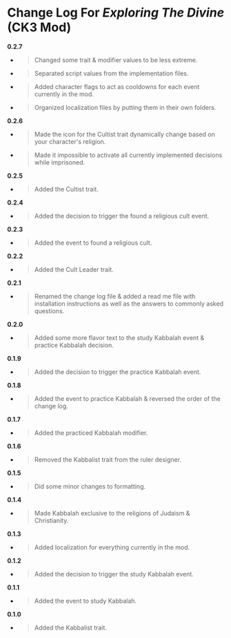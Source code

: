 ﻿# Change Log For *Exploring The Divine* (**CK3 Mod**)
**0.2.7**
* > Changed some trait & modifier values to be less extreme.
* > Separated script values from the implementation files.
* > Added character flags to act as cooldowns for each event currently in the mod.
* > Organized localization files by putting them in their own folders.

**0.2.6**
* > Made the icon for the Cultist trait dynamically change based on your character's religion.
* > Made it impossible to activate all currently implemented decisions while imprisoned.

**0.2.5**
* > Added the Cultist trait.

**0.2.4**
* > Added the decision to trigger the found a religious cult event.

**0.2.3**
* > Added the event to found a religious cult.

**0.2.2**
* > Added the Cult Leader trait.

**0.2.1**
* > Renamed the change log file & added a read me file with installation instructions as well as the answers to commonly asked questions.

**0.2.0**
* > Added some more flavor text to the study Kabbalah event & practice Kabbalah decision.

**0.1.9**
* > Added the decision to trigger the practice Kabbalah event.

**0.1.8**
* > Added the event to practice Kabbalah & reversed the order of the change log.

**0.1.7**
* > Added the practiced Kabbalah modifier.

**0.1.6**
* > Removed the Kabbalist trait from the ruler designer.

**0.1.5**
* > Did some minor changes to formatting.

**0.1.4**
* > Made Kabbalah exclusive to the religions of Judaism & Christianity.

**0.1.3**
* > Added localization for everything currently in the mod.

**0.1.2**
* > Added the decision to trigger the study Kabbalah event.

**0.1.1**
* > Added the event to study Kabbalah.

**0.1.0**
* > Added the Kabbalist trait.